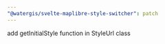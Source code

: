 ```yaml
---
"@watergis/svelte-maplibre-style-switcher": patch
---
```


add getInitialStyle function in StyleUrl class
